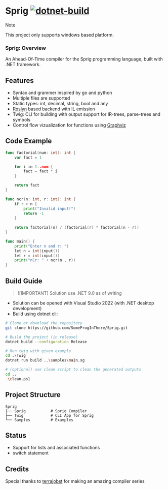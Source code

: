 # Sprig [![dotnet-build](https://github.com/SomeProgInThere/Sprig/actions/workflows/dotnet.yml/badge.svg)](https://github.com/SomeProgInThere/Sprig/actions/workflows/dotnet.yml)

> [!NOTE]
> This project only supports windows based platform.

### Sprig: Overview
An Ahead-Of-Time compiler for the Sprig programming language, built with .NET framework.

## Features
- Syntax and grammer inspired by go and python
- Multiple files are supported
- Static types: int, decimal, string, bool and any
- [Roslyn](https://github.com/dotnet/roslyn) based backend with IL emission
- Twig: CLI for building with output support for IR-trees, parse-trees and symbols
- Control flow vizualization for functions using [Graphviz](https://graphviz.org/)

## Code Example
```go
func factorial(num: int): int {
    var fact = 1

    for i in 1..num {
        fact = fact * i
    }

    return fact
}

func ncr(n: int, r: int): int {
    if r > n {
        print("Invalid input!")
        return -1
    }
    
    return factorial(n) / (factorial(r) * factorial(n - r))
}

func main() {
    print("Enter n and r: ")
    let n = int(input())
    let r = int(input())
    print("nCr: " + ncr(n , r))
}
```

## Build Guide
> ![IMPORTANT]
> Solution use .NET 9.0 as of writing 

* Solution can be opened with Visual Studio 2022 (with .NET desktop development)
* Build using dotnet cli:

```bash
# Clone or download the repository
git clone https://github.com/SomeProgInThere/Sprig.git

# Build the project (in release)
dotnet build --configuration Release

# Run twig with given example
cd .\Twig
dotnet run build ..\samples\main.sg

# (optional) use clean script to clean the generated outputs
cd ..
.\clean.ps1
```

## Project Structure
```
Sprig
├── Sprig           # Sprig Compiler
├── Twig            # CLI App for Sprig
└── Samples         # Examples
```

## Status 
- Support for lists and associated functions
- switch statement

## Credits
Special thanks to [terrajobst](https://youtube.com/playlist?list=PLRAdsfhKI4OWNOSfS7EUu5GRAVmze1t2y) for making an amazing compiler series
